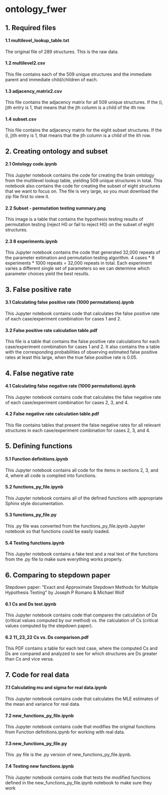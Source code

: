 # ontology_fwer

## 1. Required files

#### 1.1  multilevel_lookup_table.txt
The original file of 289 structures. This is the raw data.

#### 1.2 multilevel2.csv
This file contains each of the 509 unique structures and the immediate parent and immediate child/children of each.

#### 1.3 adjacency_matrix2.csv
This file contains the adjacency matrix for all 509 unique structures. If the (i, j)th entry is 1, that means that the jth column is a child of the ith row. 

#### 1.4 subset.csv
This file contains the adjacency matrix for the eight subset structures. If the (i, j)th entry is 1, that means that the jth column is a child of the ith row. 

## 2. Creating ontology and subset

#### 2.1 Ontology code.ipynb
This Jupyter notebook contains the code for creating the brain ontology from the multilevel lookup table, yielding 509 unique structures in total. This notebook also contains the code for creating the subset of eight structures that we want to focus on. The file is very large, so you must download the zip file first to view it. 

#### 2.2 Subset - permutation testing summary.png
This image is a table that contains the hypothesis testing results of permutation testing (reject H0 or fail to reject H0) on the subset of eight structures.

#### 2.3 8 experiments.ipynb
This Jupyter notebook contains the code that generated 32,000 repeats of the parameter estimation and permutation testing algorithm. 4 cases * 8 experiments * 1000 repeats = 32,000 repeats in total. Each experiment varies a different single set of parameters so we can determine which parameter choices yield the best results.

## 3. False positive rate

#### 3.1 Calculating false positive rate (1000 permutations).ipynb
This Jupyter notebook contains code that calculates the false positive rate of each case/experiment combination for cases 1 and 2.

#### 3.2 False positive rate calculation table.pdf
This file is a table that contains the false positive rate calculations for each case/experiment combination for cases 1 and 2. It also contains the a table with the corresponding probabilities of observing estimated false positive rates at least this large, when the true false positive rate is 0.05.

## 4. False negative rate

#### 4.1 Calculating false negative rate (1000 permutations).ipynb
This Jupyter notebook contains code that calculates the false negative rate of each case/experiment combination for cases 2, 3, and 4.

#### 4.2 False negative rate calculation table.pdf
This file contains tables that present the false negative rates for all relevant structures in each case/experiment combination for cases 2, 3, and 4.

## 5. Defining functions

#### 5.1 Function definitions.ipynb
This Jupyter notebook contains all code for the items in sections 2, 3, and 4, where all code is compiled into functions.

#### 5.2 functions_py_file.ipynb
This Jupyter notebook contains all of the defined functions with appropriate Sphinx style documentation.

#### 5.3 functions_py_file.py
This .py file was converted from the functions_py_file.ipynb Jupyter notebook so that functions could be easily loaded.

#### 5.4 Testing functions.ipynb
This Jupyter notebook contains a fake test and a real test of the functions from the .py file to make sure everything works properly.

## 6. Comparing to stepdown paper

Stepdown paper: "Exact and Approximate Stepdown Methods for Multiple Hypothesis Testing" by Joseph P Romano & Michael Wolf

#### 6.1 Cs and Ds test.ipynb
This Jupyter notebook contains code that compares the calculation of Ds (critical values computed by our method) vs. the calculation of Cs (critical values computed by the stepdown paper). 

#### 6.2 11_23_22 Cs vs. Ds comparison.pdf
This PDF contains a table for each test case, where the computed Cs and Ds are compared and analyzed to see for which structures are Ds greater than Cs and vice versa.

## 7. Code for real data

#### 7.1 Calculating mu and sigma for real data.ipynb
This Jupyter notebook contains code that calculates the MLE estimates of the mean and variance for real data.

#### 7.2 new_functions_py_file.ipynb
This Jupyter notebook contains code that modifies the original functions from Function definitions.ipynb for working with real data.

#### 7.3 new_functions_py_file.py
This .py file is the .py version of new_functions_py_file.ipynb.

#### 7.4 Testing new functions.ipynb
This Jupyter notebook contains code that tests the modified functions defined in the new_functions_py_file.ipynb notebook to make sure they work
